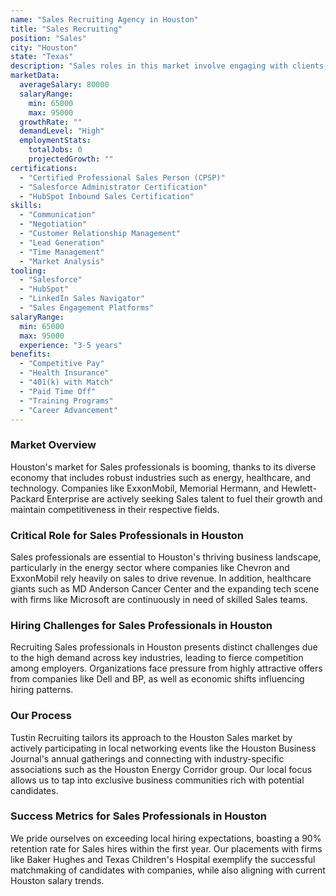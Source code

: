 ```yaml
---
name: "Sales Recruiting Agency in Houston"
title: "Sales Recruiting"
position: "Sales"
city: "Houston"
state: "Texas"
description: "Sales roles in this market involve engaging with clients, understanding their needs, and providing tailored solutions to facilitate sales growth."
marketData:
  averageSalary: 80000
  salaryRange:
    min: 65000
    max: 95000
  growthRate: ""
  demandLevel: "High"
  employmentStats:
    totalJobs: 0
    projectedGrowth: ""
certifications:
  - "Certified Professional Sales Person (CPSP)"
  - "Salesforce Administrator Certification"
  - "HubSpot Inbound Sales Certification"
skills:
  - "Communication"
  - "Negotiation"
  - "Customer Relationship Management"
  - "Lead Generation"
  - "Time Management"
  - "Market Analysis"
tooling:
  - "Salesforce"
  - "HubSpot"
  - "LinkedIn Sales Navigator"
  - "Sales Engagement Platforms"
salaryRange:
  min: 65000
  max: 95000
  experience: "3-5 years"
benefits:
  - "Competitive Pay"
  - "Health Insurance"
  - "401(k) with Match"
  - "Paid Time Off"
  - "Training Programs"
  - "Career Advancement"
---
```


### Market Overview
Houston's market for Sales professionals is booming, thanks to its diverse economy that includes robust industries such as energy, healthcare, and technology. Companies like ExxonMobil, Memorial Hermann, and Hewlett-Packard Enterprise are actively seeking Sales talent to fuel their growth and maintain competitiveness in their respective fields.
### Critical Role for Sales Professionals in Houston
Sales professionals are essential to Houston's thriving business landscape, particularly in the energy sector where companies like Chevron and ExxonMobil rely heavily on sales to drive revenue. In addition, healthcare giants such as MD Anderson Cancer Center and the expanding tech scene with firms like Microsoft are continuously in need of skilled Sales teams.

### Hiring Challenges for Sales Professionals in Houston
Recruiting Sales professionals in Houston presents distinct challenges due to the high demand across key industries, leading to fierce competition among employers. Organizations face pressure from highly attractive offers from companies like Dell and BP, as well as economic shifts influencing hiring patterns.

### Our Process
Tustin Recruiting tailors its approach to the Houston Sales market by actively participating in local networking events like the Houston Business Journal's annual gatherings and connecting with industry-specific associations such as the Houston Energy Corridor group. Our local focus allows us to tap into exclusive business communities rich with potential candidates.

### Success Metrics for Sales Professionals in Houston
We pride ourselves on exceeding local hiring expectations, boasting a 90% retention rate for Sales hires within the first year. Our placements with firms like Baker Hughes and Texas Children's Hospital exemplify the successful matchmaking of candidates with companies, while also aligning with current Houston salary trends.